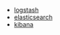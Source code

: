 - [logstash]()
- [elasticsearch](https://github.com/thiagoautran/logstash.elasticsearch.kibana.playbook/tree/main/v2/elastic_mater_01)
- [kibana]()
